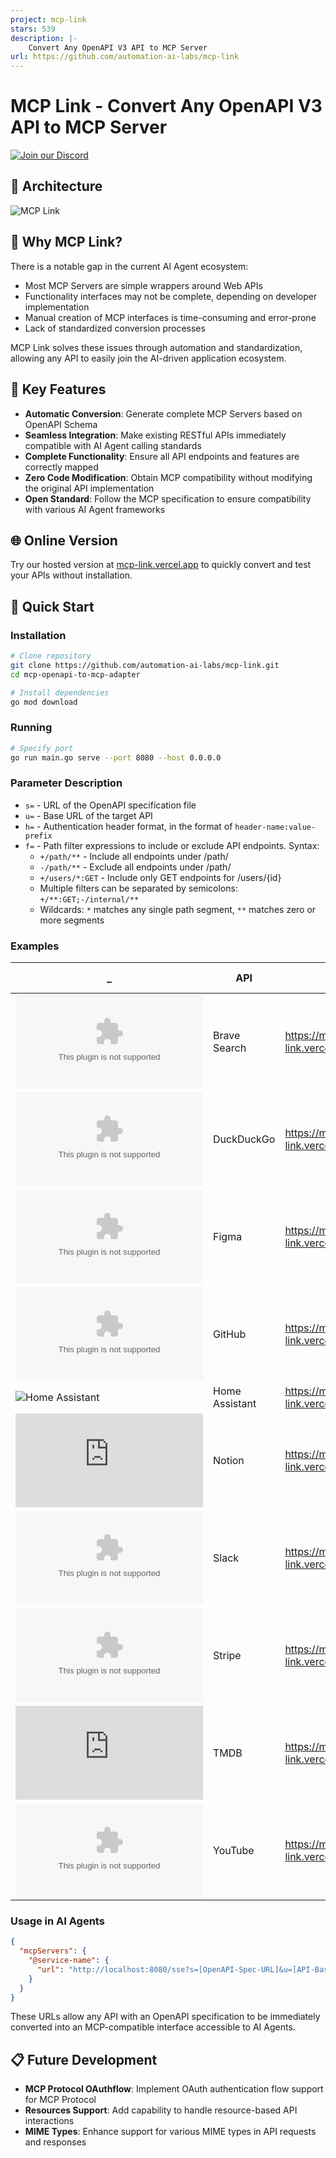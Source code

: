 ```yaml
---
project: mcp-link
stars: 539
description: |-
    Convert Any OpenAPI V3 API to MCP Server
url: https://github.com/automation-ai-labs/mcp-link
---
```


# MCP Link - Convert Any OpenAPI V3 API to MCP Server

[![Join our Discord](https://img.shields.io/discord/1234567890?color=7289da&label=Discord&logo=discord&logoColor=white)](https://discord.gg/qkzfbqdSa9)

## 🧩 Architecture

![MCP Link](assets/diagrams.png)

## 🤔 Why MCP Link?

There is a notable gap in the current AI Agent ecosystem:

- Most MCP Servers are simple wrappers around Web APIs
- Functionality interfaces may not be complete, depending on developer implementation
- Manual creation of MCP interfaces is time-consuming and error-prone
- Lack of standardized conversion processes

MCP Link solves these issues through automation and standardization, allowing any API to easily join the AI-driven application ecosystem.


## 🌟 Key Features

- **Automatic Conversion**: Generate complete MCP Servers based on OpenAPI Schema
- **Seamless Integration**: Make existing RESTful APIs immediately compatible with AI Agent calling standards
- **Complete Functionality**: Ensure all API endpoints and features are correctly mapped
- **Zero Code Modification**: Obtain MCP compatibility without modifying the original API implementation
- **Open Standard**: Follow the MCP specification to ensure compatibility with various AI Agent frameworks


## 🌐 Online Version

Try our hosted version at [mcp-link.vercel.app](https://mcp-link.vercel.app) to quickly convert and test your APIs without installation.


## 🚀 Quick Start

### Installation

```bash
# Clone repository
git clone https://github.com/automation-ai-labs/mcp-link.git
cd mcp-openapi-to-mcp-adapter

# Install dependencies
go mod download
```

### Running

```bash
# Specify port
go run main.go serve --port 8080 --host 0.0.0.0
```


### Parameter Description

- `s=` - URL of the OpenAPI specification file
- `u=` - Base URL of the target API
- `h=` - Authentication header format, in the format of `header-name:value-prefix`
- `f=` - Path filter expressions to include or exclude API endpoints. Syntax:
  - `+/path/**` - Include all endpoints under /path/
  - `-/path/**` - Exclude all endpoints under /path/
  - `+/users/*:GET` - Include only GET endpoints for /users/{id}
  - Multiple filters can be separated by semicolons: `+/**:GET;-/internal/**`
  - Wildcards: `*` matches any single path segment, `**` matches zero or more segments

### Examples
| _ | API | MCP Link URL | Authentication Method |
|------|-----|-------------|---------|
| ![Brave](https://img.logo.dev/brave.com) | Brave Search | https://mcp-link.vercel.app/links/brave | API Key |
| ![DuckDuckGo](https://img.logo.dev/duckduckgo.com) | DuckDuckGo | https://mcp-link.vercel.app/links/duckduckgo | None |
| ![Figma](https://img.logo.dev/figma.com) | Figma | https://mcp-link.vercel.app/links/figma | API Token |
| ![GitHub](https://img.logo.dev/github.com) | GitHub | https://mcp-link.vercel.app/links/github | Bearer Token |
| ![Home Assistant](https://img.logo.dev/home-assistant.io) | Home Assistant | https://mcp-link.vercel.app/links/homeassistant | Bearer Token |
| ![Notion](https://img.logo.dev/notion.so) | Notion | https://mcp-link.vercel.app/links/notion | Bearer Token |
| ![Slack](https://img.logo.dev/slack.com) | Slack | https://mcp-link.vercel.app/links/slack | Bearer Token |
| ![Stripe](https://img.logo.dev/stripe.com) | Stripe | https://mcp-link.vercel.app/links/stripe | Bearer Token |
| ![TMDB](https://img.logo.dev/themoviedb.org) | TMDB | https://mcp-link.vercel.app/links/tmdb | Bearer Token |
| ![YouTube](https://img.logo.dev/youtube.com) | YouTube | https://mcp-link.vercel.app/links/youtube | Bearer Token |

### Usage in AI Agents

```json
{
  "mcpServers": {
    "@service-name": {
      "url": "http://localhost:8080/sse?s=[OpenAPI-Spec-URL]&u=[API-Base-URL]&h=[Auth-Header]:[Value-Prefix]"
    }
  }
}
```

These URLs allow any API with an OpenAPI specification to be immediately converted into an MCP-compatible interface accessible to AI Agents.

## 📋 Future Development

- **MCP Protocol OAuthflow**: Implement OAuth authentication flow support for MCP Protocol
- **Resources Support**: Add capability to handle resource-based API interactions
- **MIME Types**: Enhance support for various MIME types in API requests and responses


